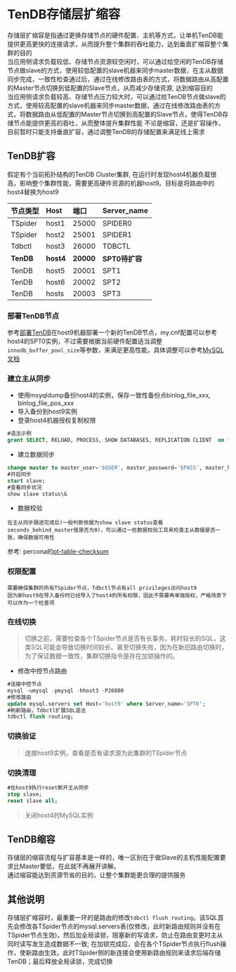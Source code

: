 # TenDB存储层扩缩容
存储层扩缩容是指通过更换存储节点的硬件配置、主机等方式，让单机TenDB能提供更高更快的连接请求，从而提升整个集群的吞吐能力，达到垂直扩缩容整个集群的目的  
当应用侧请求负载较低、存储节点资源较空闲时，可以通过给空闲的TenDB存储节点做slave的方式，使用较低配置的slave机器来同步master数据，在主从数据同步完成，一致性检查通过后，通过在线修改路由表的方式，将数据路由从高配置的Master节点切换到低配置的Slave节点，从而减少存储资源, 达到缩容目的  
当应用侧请求负载较高、存储节点压力较大时，可以通过给TenDB节点做slave的方式，使用较高配置的slave机器来同步master数据，通过在线修改路由表的方式，将数据路由从低配置的Master节点切换到高配置的Slave节点，使得TenDB存储节点能提供更高的吞吐，从而整体提升集群性能
不论是缩容，还是扩容操作，目前暂时只能支持垂直扩容，通过调整TenDB的存储配置来满足线上需求

## TenDB扩容
假定有个当前拓扑结构的TenDB Cluster集群, 在运行时发现host4机器负载很高，影响整个集群性能，需要更高硬件资源的机器host9。目标是将路由中的host4替换为host9

| 节点类型 | 	Host|端口|Server_name|
| :--- | :----|:----|:----|
|TSpider|host1|25000|SPIDER0|
|TSpider|host2|25001|SPIDER1|
|Tdbctl|host3|26000|TDBCTL|
|__TenDB__|__host4__|__20000__|__SPT0待扩容__|
|TenDB|host5|20001|SPT1|
|TenDB|host6|20002|SPT2|
|TenDB|hosts|20003|SPT3|

### 部署TenDB节点
参考[部署TenDB](manual-install.md/#jump1)在host9机器部署一个新的TenDB节点，my.cnf配置可以参考host4的SPT0实例，不过需要根据当前硬件配置适当调整```innodb_buffer_pool_size```等参数，来满足更高性能，具体调整可以参考[MySQL文档](https://dev.mysql.com/doc/refman/5.7/en/innodb-parameters.html#sysvar_innodb_buffer_pool_size)


### 建立主从同步
 - 使用msyqldump备份host4的实例，保存一致性备份点binlog_file_xxx, binlog_file_pos_xxx
 - 导入备份到host9实例
 - 登录host4机器授权复制权限
 ```sql
 #语法示例
 grant SELECT, RELOAD, PROCESS, SHOW DATABASES, REPLICATION CLIENT  on *.* to  '$USER'@'host9' IDENTIFIED BY '$PASS'; 
 ```
 -  建立数据同步
 ```sql
 change master to master_user='$USER', master_password='$PASS', master_host='host9', master_port='$PORT', master_binlog_file='binlog_file_xxx', master_binlog_pos='binlog_file_pos_xxx';
 #开启同步
 start slave;
 #查看同步状况
 show slave status\G
 ```

- 数据校验  
```
在主从同步跟进完成后(一般判断依据为show slave status查看seconds_behind_master值是否为0)，可以通过一些数据校验工具来检查主从数据是否一致，确保数据可用性  
```
参考: percona的[pt-table-checksum](https://www.percona.com/doc/percona-toolkit/3.0/pt-table-checksum.html)


### 权限配置
```
需要确保集群的所有TSpider节点，Tdbctl节点有all privileges访问host9
因为新host9在导入备份时已经导入了host4的所有权限，因此不需要再单独授权，严格场景下可以作为一个检查项
```
### 在线切换
> 切换之前，需要检查各个TSpider节点是否有长事务，耗时较长的SQL，这类SQL可能会导致切换时间较长、甚至切换失败，因为在新旧路由切换时，为了保证数据一致性，集群切换指令是存在加锁操作的。

- 修改中控节点路由

```sql
#连接中控节点
mysql -umysql -pmysql -hhost3 -P26000
#修改路由
update mysql.servers set Host='host9' where Server_name='SPT0'; 
#刷新路由，Tdbctl扩展SQL语法
tdbctl flush routing;
```

### 切换验证
> 连接host9实例，查看是否有请求源为此集群的TSpider节点

### 切换清理
```sql
#在host9执行reset断开主从同步
stop slave;
reset slave all;
```
> 关闭host4的MySQL实例

## TenDB缩容
存储层的缩容流程与扩容基本是一样的，唯一区别在于做Slave的主机性能配置要求比Master要低，在此就不再展开讲解。  
通过缩容能达到资源节省的目的，让整个集群能更合理的提供服务

## 其他说明
存储层扩缩容时，最重要一环的是路由的修改```tdbctl flush routing```。该SQL首先会修改各TSpider节点的mysql.servers表(仅修改，此时新路由规则并没有在TSpider节点生效)，然后加全局读锁，阻塞新的写请求，防止在路由变更时主从同时读写发生造成数据不一致; 在加锁完成后，会在各个TSpider节点执行flush操作，使新路由生效。此时TSpider侧的新连接会使用新路由规则来请求后端存储TenDB；最后释放全局读锁，完成切换
